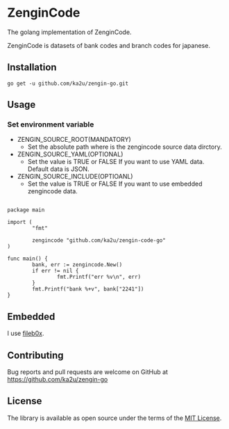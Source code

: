 # ZenginCode

The golang implementation of ZenginCode.

ZenginCode is datasets of bank codes and branch codes for japanese.

## Installation

```golang
go get -u github.com/ka2u/zengin-go.git
```

## Usage

### Set environment variable

- ZENGIN_SOURCE_ROOT(MANDATORY)
    - Set the absolute path where is the zengincode source data dirctory.
- ZENGIN_SOURCE_YAML(OPTIONAL)
    - Set the value is TRUE or FALSE If you want to use YAML data. Default data is JSON.
- ZENGIN_SOURCE_INCLUDE(OPTIOANL)
    - Set the value is TRUE or FALSE If you want to use embedded zengincode data.

```golang

package main

import (
        "fmt"

        zengincode "github.com/ka2u/zengin-code-go"
)

func main() {
        bank, err := zengincode.New()
        if err != nil {
                fmt.Printf("err %v\n", err)
        }
        fmt.Printf("bank %+v", bank["2241"])
}

```

## Embedded

I use [fileb0x](https://github.com/UnnoTed/fileb0x).

## Contributing

Bug reports and pull requests are welcome on GitHub at https://github.com/ka2u/zengin-go

## License

The library is available as open source under the terms of the [MIT License](http://opensource.org/licenses/MIT).
